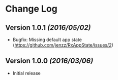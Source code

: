 Change Log
==========

Version 1.0.1 *(2016/05/02)*
----------------------------
* Bugfix: Missing default app state (https://github.com/jenzz/RxAppState/issues/2)

Version 1.0.0 *(2016/03/06)*
----------------------------
* Initial release